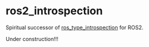 # ros2_introspection

Spiritual successor of [ros_type_introspection](https://github.com/facontidavide/ros_type_introspection) for ROS2.

Under construction!!! 
